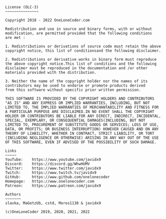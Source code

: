 	License (OLC-3)
	~~~~~~~~~~~~~~~

	Copyright 2018 - 2022 OneLoneCoder.com

	Redistribution and use in source and binary forms, with or without
	modification, are permitted provided that the following conditions
	are met :

	1. Redistributions or derivations of source code must retain the above
	copyright notice, this list of conditionsand the following disclaimer.

	2. Redistributions or derivative works in binary form must reproduce
	the above copyright notice.This list of conditions and the following
	disclaimer must be reproduced in the documentation and /or other
	materials provided with the distribution.

	3. Neither the name of the copyright holder nor the names of its
	contributors may be used to endorse or promote products derived
	from this software without specific prior written permission.

	THIS SOFTWARE IS PROVIDED BY THE COPYRIGHT HOLDERS AND CONTRIBUTORS
	"AS IS" AND ANY EXPRESS OR IMPLIED WARRANTIES, INCLUDING, BUT NOT
	LIMITED TO, THE IMPLIED WARRANTIES OF MERCHANTABILITY AND FITNESS FOR
	A PARTICULAR PURPOSE ARE DISCLAIMED.IN NO EVENT SHALL THE COPYRIGHT
	HOLDER OR CONTRIBUTORS BE LIABLE FOR ANY DIRECT, INDIRECT, INCIDENTAL,
	SPECIAL, EXEMPLARY, OR CONSEQUENTIAL DAMAGES(INCLUDING, BUT NOT
	LIMITED TO, PROCUREMENT OF SUBSTITUTE GOODS OR SERVICES; LOSS OF USE,
	DATA, OR PROFITS; OR BUSINESS INTERRUPTION) HOWEVER CAUSED AND ON ANY
	THEORY OF LIABILITY, WHETHER IN CONTRACT, STRICT LIABILITY, OR TORT
	(INCLUDING NEGLIGENCE OR OTHERWISE) ARISING IN ANY WAY OUT OF THE USE
	OF THIS SOFTWARE, EVEN IF ADVISED OF THE POSSIBILITY OF SUCH DAMAGE.

	Links
	~~~~~
	YouTube:	https://www.youtube.com/javidx9
	Discord:	https://discord.gg/WhwHUMV
	Twitter:	https://www.twitter.com/javidx9
	Twitch:		https://www.twitch.tv/javidx9
	GitHub:		https://www.github.com/onelonecoder
	Homepage:	https://www.onelonecoder.com
	Patreon:	https://www.patreon.com/javidx9

	Authors
	~~~~~~~
	slavka, MaGetzUb, cstd, Moros1138 & javidx9

	(c)OneLoneCoder 2019, 2020, 2021, 2022
